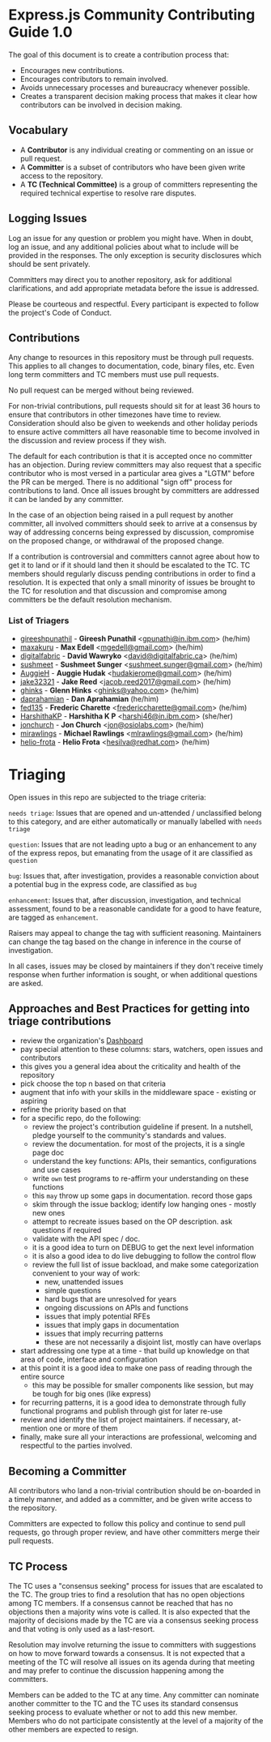 # Express.js Community Contributing Guide 1.0

The goal of this document is to create a contribution process that:

* Encourages new contributions.
* Encourages contributors to remain involved.
* Avoids unnecessary processes and bureaucracy whenever possible.
* Creates a transparent decision making process that makes it clear how
contributors can be involved in decision making.

## Vocabulary

* A **Contributor** is any individual creating or commenting on an issue or pull request.
* A **Committer** is a subset of contributors who have been given write access to the repository.
* A **TC (Technical Committee)** is a group of committers representing the required technical
expertise to resolve rare disputes.

## Logging Issues

Log an issue for any question or problem you might have. When in doubt, log an issue, and
any additional policies about what to include will be provided in the responses. The only
exception is security disclosures which should be sent privately.

Committers may direct you to another repository, ask for additional clarifications, and
add appropriate metadata before the issue is addressed.

Please be courteous and respectful. Every participant is expected to follow the
project's Code of Conduct.

## Contributions

Any change to resources in this repository must be through pull requests. This applies to all changes
to documentation, code, binary files, etc. Even long term committers and TC members must use
pull requests.

No pull request can be merged without being reviewed.

For non-trivial contributions, pull requests should sit for at least 36 hours to ensure that
contributors in other timezones have time to review. Consideration should also be given to
weekends and other holiday periods to ensure active committers all have reasonable time to
become involved in the discussion and review process if they wish.

The default for each contribution is that it is accepted once no committer has an objection.
During review committers may also request that a specific contributor who is most versed in a
particular area gives a "LGTM" before the PR can be merged. There is no additional "sign off"
process for contributions to land. Once all issues brought by committers are addressed it can
be landed by any committer.

In the case of an objection being raised in a pull request by another committer, all involved
committers should seek to arrive at a consensus by way of addressing concerns being expressed
by discussion, compromise on the proposed change, or withdrawal of the proposed change.

If a contribution is controversial and committers cannot agree about how to get it to land
or if it should land then it should be escalated to the TC. TC members should regularly
discuss pending contributions in order to find a resolution. It is expected that only a
small minority of issues be brought to the TC for resolution and that discussion and
compromise among committers be the default resolution mechanism.

### List of Triagers

* [gireeshpunathil](https://github.com/gireeshpunathil) - **Gireesh Punathil** &lt;gpunathi@in.ibm.com&gt; (he/him)
* [maxakuru](https://github.com/maxakuru) - **Max Edell** &lt;mgedell@gmail.com&gt; (he/him)
* [digitaIfabric](https://github.com/digitaIfabric) - **David Wawryko** &lt;david@digitalfabric.ca&gt; (he/him)
* [sushmeet](https://github.com/sushmeet) - **Sushmeet Sunger** &lt;sushmeet.sunger@gmail.com&gt; (he/him)
* [AuggieH](https://github.com/auggieh) - **Auggie Hudak** &lt;hudakjerome@gmail.com&gt; (he/him)
* [jake32321](https://github.com/jake32321) - **Jake Reed** &lt;jacob.reed2017@gmail.com&gt; (he/him)
* [ghinks](https://github.com/ghinks) - **Glenn Hinks** &lt;ghinks@yahoo.com&gt; (he/him)
* [daprahamian](https://github.com/daprahamian) - **Dan Aprahamian** (he/him)
* [fed135](https://github.com/fed135) - **Frederic Charette** &lt;fredericcharette@gmail.com&gt; (he/him)
* [HarshithaKP](https://github.com/HarshithaKP) - **Harshitha K P** &lt;harshi46@in.ibm.com&gt; (she/her)
* [jonchurch](https://github.com/jonchurch) - **Jon Church** &lt;jon@osiolabs.com&gt; (he/him)
* [mirawlings](https://github.com/mirawlings) - **Michael Rawlings** &lt;mlrawlings@gmail.com&gt; (he/him)
* [helio-frota](https://github.com/helio-frota) - **Helio Frota** &lt;hesilva@redhat.com&gt; (he/him)

# Triaging

Open issues in this repo are subjected to the triage criteria:

`needs triage`: Issues that are opened and un-attended / unclassified belong to this
category, and are either automatically or manually labelled with `needs triage`

`question`: Issues that are not leading upto a bug or an enhancement to any of the
express repos, but emanating from the usage of it are classified as `question`

`bug`: Issues that, after investigation, provides a reasonable conviction about
a potential bug in the express code, are classified as `bug`

`enhancement`: Issues that, after discussion, investigation, and technical assessment,
found to be a reasonable candidate for a good to have feature, are tagged as `enhancement`.

Raisers may appeal to change the tag with sufficient reasoning.
Maintainers can change the tag based on the change in inference in the course of investigation.

In all cases, issues may be closed by maintainers if they don't receive timely response when
further information is sought, or when additional questions are asked.

## Approaches and Best Practices for getting into triage contributions

 - review the organization's [Dashboard][]
 - pay special attention to these columns: stars, watchers, open issues and contributors
 - this gives you a general idea about the criticality and health of the repository
 - pick choose the top n based on that criteria
 - augment that info with your skills in the middleware space - existing or aspiring
 - refine the priority based on that
 - for a specific repo, do the following:
   - review the project's contribution guideline if present. In a nutshell, pledge yourself to the community's standards and values.
   - review the documentation. for most of the projects, it is a single page doc
   - understand the key functions: APIs, their semantics, configurations and use cases
   - write `own` test programs to re-affirm your understanding on these functions
   - this `may` throw up some gaps in documentation. record those gaps
   - skim through the issue backlog; identify low hanging ones - mostly new ones
   - attempt to recreate issues based on the OP description. ask questions if required
   - validate with the API spec / doc.
   - it is a good idea to turn on DEBUG to get the next level information
   - it is also a good idea to do live debugging to follow the control flow
   - review the full list of issue backload, and make some categorization convenient to your way of work:
     - new, unattended issues
     - simple questions
     - hard bugs that are unresolved for years
     - ongoing discussions on APIs and functions
     - issues that imply potential RFEs
     - issues that imply gaps in documentation
     - issues that imply recurring patterns
     - these are not necessarily a disjoint list, mostly can have overlaps
  - start addressing one type at a time - that build up knowledge on that area of code, interface and configuration
  - at this point it is a good idea to make one pass of reading through the entire source
    - this may be possible for smaller components like session, but may be tough for big ones (like express)
  - for recurring patterns, it is a good idea to demonstrate through fully functional programs and publish through gist for later re-use
  - review and identify the list of project maintainers. if necessary, at-mention one or more of them
  - finally, make sure all your interactions are professional, welcoming and respectful to the parties involved.

## Becoming a Committer

All contributors who land a non-trivial contribution should be on-boarded in a timely manner,
and added as a committer, and be given write access to the repository.

Committers are expected to follow this policy and continue to send pull requests, go through
proper review, and have other committers merge their pull requests.

## TC Process

The TC uses a "consensus seeking" process for issues that are escalated to the TC.
The group tries to find a resolution that has no open objections among TC members.
If a consensus cannot be reached that has no objections then a majority wins vote
is called. It is also expected that the majority of decisions made by the TC are via
a consensus seeking process and that voting is only used as a last-resort.

Resolution may involve returning the issue to committers with suggestions on how to
move forward towards a consensus. It is not expected that a meeting of the TC
will resolve all issues on its agenda during that meeting and may prefer to continue
the discussion happening among the committers.

Members can be added to the TC at any time. Any committer can nominate another committer
to the TC and the TC uses its standard consensus seeking process to evaluate whether or
not to add this new member. Members who do not participate consistently at the level of
a majority of the other members are expected to resign.

[Dashboard]: https://expressjs.github.io/statusboard/projects
